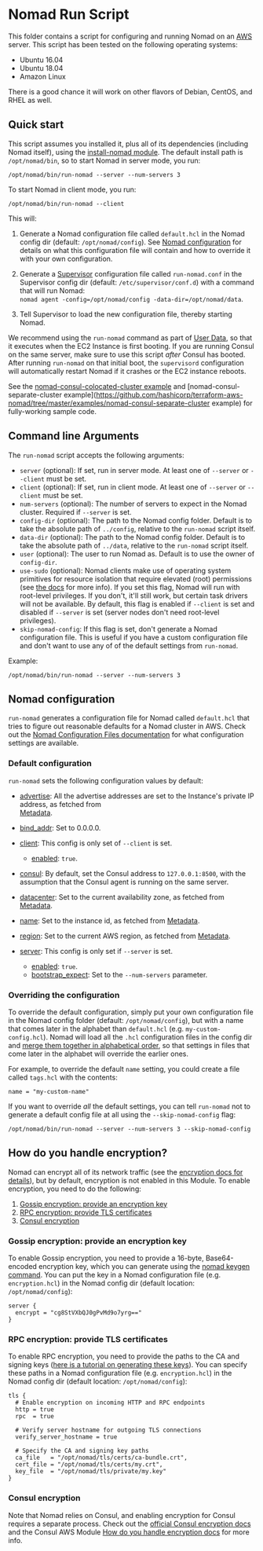# Nomad Run Script

This folder contains a script for configuring and running Nomad on an [AWS](https://aws.amazon.com/) server. This
script has been tested on the following operating systems:

* Ubuntu 16.04
* Ubuntu 18.04
* Amazon Linux

There is a good chance it will work on other flavors of Debian, CentOS, and RHEL as well.




## Quick start

This script assumes you installed it, plus all of its dependencies (including Nomad itself), using the [install-nomad
module](https://github.com/hashicorp/terraform-aws-nomad/tree/master/modules/install-nomad). The default install path is `/opt/nomad/bin`, so to start Nomad in server mode, you
run:

```
/opt/nomad/bin/run-nomad --server --num-servers 3
```

To start Nomad in client mode, you run:

```
/opt/nomad/bin/run-nomad --client
```

This will:

1. Generate a Nomad configuration file called `default.hcl` in the Nomad config dir (default: `/opt/nomad/config`).
   See [Nomad configuration](#nomad-configuration) for details on what this configuration file will contain and how
   to override it with your own configuration.

1. Generate a [Supervisor](http://supervisord.org/) configuration file called `run-nomad.conf` in the Supervisor
   config dir (default: `/etc/supervisor/conf.d`) with a command that will run Nomad:  
   `nomad agent -config=/opt/nomad/config -data-dir=/opt/nomad/data`.

1. Tell Supervisor to load the new configuration file, thereby starting Nomad.

We recommend using the `run-nomad` command as part of [User
Data](http://docs.aws.amazon.com/AWSEC2/latest/UserGuide/user-data.html#user-data-shell-scripts), so that it executes
when the EC2 Instance is first booting. If you are running Consul on the same server, make sure to use this script
*after* Consul has booted. After running `run-nomad` on that initial boot, the `supervisord` configuration
will automatically restart Nomad if it crashes or the EC2 instance reboots.

See the [nomad-consul-colocated-cluster example](https://github.com/hashicorp/terraform-aws-nomad/tree/master/MAIN.md) and
[nomad-consul-separate-cluster example](https://github.com/hashicorp/terraform-aws-nomad/tree/master/examples/nomad-consul-separate-cluster example) for fully-working sample code.




## Command line Arguments

The `run-nomad` script accepts the following arguments:

* `server` (optional): If set, run in server mode. At least one of `--server` or `--client` must be set.
* `client` (optional): If set, run in client mode. At least one of `--server` or `--client` must be set.
* `num-servers` (optional): The number of servers to expect in the Nomad cluster. Required if `--server` is set.
* `config-dir` (optional): The path to the Nomad config folder. Default is to take the absolute path of `../config`,
  relative to the `run-nomad` script itself.
* `data-dir` (optional): The path to the Nomad config folder. Default is to take the absolute path of `../data`,
  relative to the `run-nomad` script itself.
* `user` (optional): The user to run Nomad as. Default is to use the owner of `config-dir`.
* `use-sudo` (optional): Nomad clients make use of operating system primitives for resource isolation that require
  elevated (root) permissions (see [the
  docs](https://www.nomadproject.io/intro/getting-started/running.html) for more info). If you set this flag, Nomad
  will run with root-level privileges. If you don't, it'll still work, but certain task drivers will not be available.
  By default, this flag is enabled if `--client` is set and disabled if `--server` is set (server nodes don't need
  root-level privileges).
* `skip-nomad-config`: If this flag is set, don't generate a Nomad configuration file. This is useful if you have
  a custom configuration file and don't want to use any of of the default settings from `run-nomad`.

Example:

```
/opt/nomad/bin/run-nomad --server --num-servers 3
```




## Nomad configuration

`run-nomad` generates a configuration file for Nomad called `default.hcl` that tries to figure out reasonable
defaults for a Nomad cluster in AWS. Check out the [Nomad Configuration Files
documentation](https://www.nomadproject.io/docs/agent/configuration/index.html) for what configuration settings are
available.


### Default configuration

`run-nomad` sets the following configuration values by default:

* [advertise](https://www.nomadproject.io/docs/agent/configuration/index.html#advertise): All the advertise addresses
  are set to the Instance's private IP address, as fetched from  
  [Metadata](http://docs.aws.amazon.com/AWSEC2/latest/UserGuide/ec2-instance-metadata.html).

* [bind_addr](https://www.nomadproject.io/docs/agent/configuration/index.html#bind_addr): Set to 0.0.0.0.

* [client](https://www.nomadproject.io/docs/agent/configuration/client.html): This config is only set of `--client` is
  set.

    * [enabled](https://www.nomadproject.io/docs/agent/configuration/client.html#enabled): `true`.

* [consul](https://www.nomadproject.io/docs/agent/configuration/consul.html): By default, set the Consul address to
  `127.0.0.1:8500`, with the assumption that the Consul agent is running on the same server.

* [datacenter](https://www.nomadproject.io/docs/agent/configuration/index.html#datacenter): Set to the current
  availability zone, as fetched from
  [Metadata](http://docs.aws.amazon.com/AWSEC2/latest/UserGuide/ec2-instance-metadata.html).

* [name](https://www.nomadproject.io/docs/agent/configuration/index.html#name): Set to the instance id, as fetched from
  [Metadata](http://docs.aws.amazon.com/AWSEC2/latest/UserGuide/ec2-instance-metadata.html).     

* [region](https://www.nomadproject.io/docs/agent/configuration/index.html#region): Set to the current AWS region, as
  fetched from [Metadata](http://docs.aws.amazon.com/AWSEC2/latest/UserGuide/ec2-instance-metadata.html).

* [server](https://www.nomadproject.io/docs/agent/configuration/server.html): This config is only set if `--server` is
  set.

    * [enabled](https://www.nomadproject.io/docs/agent/configuration/server.html#enabled): `true`.
    * [bootstrap_expect](https://www.nomadproject.io/docs/agent/configuration/server.html#bootstrap_expect): Set to the
      `--num-servers` parameter.


### Overriding the configuration

To override the default configuration, simply put your own configuration file in the Nomad config folder (default:
`/opt/nomad/config`), but with a name that comes later in the alphabet than `default.hcl` (e.g.
`my-custom-config.hcl`). Nomad will load all the `.hcl` configuration files in the config dir and
[merge them together in alphabetical
order](https://www.nomadproject.io/docs/agent/configuration/index.html#load-order-and-merging), so that settings in
files that come later in the alphabet will override the earlier ones.

For example, to override the default `name` setting, you could create a file called `tags.hcl` with the
contents:

```hcl
name = "my-custom-name"
```

If you want to override *all* the default settings, you can tell `run-nomad` not to generate a default config file
at all using the `--skip-nomad-config` flag:

```
/opt/nomad/bin/run-nomad --server --num-servers 3 --skip-nomad-config
```




## How do you handle encryption?

Nomad can encrypt all of its network traffic (see the [encryption docs for
details](https://www.nomadproject.io/docs/agent/encryption.html)), but by default, encryption is not enabled in this
Module. To enable encryption, you need to do the following:

1. [Gossip encryption: provide an encryption key](#gossip-encryption-provide-an-encryption-key)
1. [RPC encryption: provide TLS certificates](#rpc-encryption-provide-tls-certificates)
1. [Consul encryption](#consul-encryption)


### Gossip encryption: provide an encryption key

To enable Gossip encryption, you need to provide a 16-byte, Base64-encoded encryption key, which you can generate using
the [nomad keygen command](https://www.nomadproject.io/docs/commands/keygen.html). You can put the key in a Nomad
configuration file (e.g. `encryption.hcl`) in the Nomad config dir (default location: `/opt/nomad/config`):

```hcl
server {
  encrypt = "cg8StVXbQJ0gPvMd9o7yrg=="
}
```


### RPC encryption: provide TLS certificates

To enable RPC encryption, you need to provide the paths to the CA and signing keys ([here is a tutorial on generating
these keys](http://russellsimpkins.blogspot.com/2015/10/consul-adding-tls-using-self-signed.html)). You can specify
these paths in a Nomad configuration file (e.g. `encryption.hcl`) in the Nomad config dir (default location:
`/opt/nomad/config`):

```hcl
tls {
  # Enable encryption on incoming HTTP and RPC endpoints
  http = true
  rpc  = true

  # Verify server hostname for outgoing TLS connections
  verify_server_hostname = true

  # Specify the CA and signing key paths
  ca_file   = "/opt/nomad/tls/certs/ca-bundle.crt",
  cert_file = "/opt/nomad/tls/certs/my.crt",
  key_file  = "/opt/nomad/tls/private/my.key"
}
```


### Consul encryption

Note that Nomad relies on Consul, and enabling encryption for Consul requires a separate process. Check out the
[official Consul encryption docs](https://www.consul.io/docs/agent/encryption.html) and the Consul AWS Module
[How do you handle encryption
docs](https://github.com/hashicorp/terraform-aws-consul/tree/master/modules/run-consul#how-do-you-handle-encryption)
for more info.
